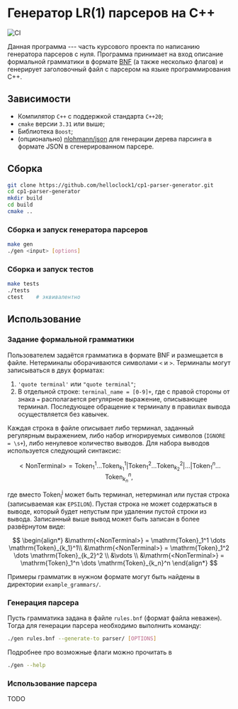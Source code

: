 # Генератор LR(1) парсеров на C++

![CI](https://github.com/helloclock1/cp1-parser-generator/actions/workflows/ci.yml/badge.svg)

Данная программа --- часть курсового проекта по написанию генератора парсеров с нуля. Программа принимает на вход описание формальной грамматики в формате [BNF](https://en.wikipedia.org/wiki/Backus-Naur_form) (а также несколько флагов) и генерирует заголовочный файл с парсером на языке программирования C++.

## Зависимости

- Компилятор `C++` с поддержкой стандарта `C++20`;
- `cmake` версии `3.31` или выше;
- Библиотека `Boost`;
- (опционально) [nlohmann/json](https://github.com/nlohmann/json) для генерации дерева парсинга в формате JSON в сгенерированном парсере.

## Сборка

```bash
git clone https://github.com/helloclock1/cp1-parser-generator.git
cd cp1-parser-generator
mkdir build
cd build
cmake ..
```

### Сборка и запуск генератора парсеров

```bash
make gen
./gen <input> [options]
```

### Сборка и запуск тестов

```bash
make tests
./tests
ctest    # эквивалентно
```

## Использование

### Задание формальной грамматики

Пользователем задаётся грамматика в формате BNF и размещается в файле. Нетерминалы оборачиваются символами `<` и `>`. Терминалы могут записываться в двух форматах:

1. `'quote terminal'` или `"quote terminal"`;
2. В отдельной строке: `terminal_name = [0-9]+`, где с правой стороны от знака `=` располагается регулярное выражение, описывающее терминал. Последующее обращение к терминалу в правилах вывода осуществляется без кавычек.

Каждая строка в файле описывает либо терминал, заданный регулярным выражением, либо набор игнорируемых символов (`IGNORE = \s+`), либо ненулевое количество выводов. Для набора выводов используется следующий синтаксис:

$$
\mathrm{<NonTerminal>} = \mathrm{Token}_1^1 \dots \mathrm{Token}_{k_1}^1 | \mathrm{Token}_1^2 \dots \mathrm{Token}_{k_2}^2 | \dots | \mathrm{Token}_1^n \dots \mathrm{Token}_{k_n}^n,
$$

где вместо $\mathrm{Token_i^j}$ может быть терминал, нетерминал или пустая строка (записываемая как `EPSILON`). Пустая строка не может содержаться в выводе, который будет непустым при удалении пустой строки из вывода. Записанный выше вывод может быть записан в более развёрнутом виде:

$$
\begin{align*}
&\mathrm{<NonTerminal>} = \mathrm{Token}_1^1 \dots \mathrm{Token}_{k_1}^1\\
&\mathrm{<NonTerminal>} = \mathrm{Token}_1^2 \dots \mathrm{Token}_{k_2}^2 \\
&\vdots \\
&\mathrm{<NonTerminal>} = \mathrm{Token}_1^n \dots \mathrm{Token}_{k_n}^n
\end{align*}
$$

Примеры грамматик в нужном формате могут быть найдены в директории `example_grammars/`.

### Генерация парсера

Пусть грамматика задана в файле `rules.bnf` (формат файла неважен). Тогда для генерации парсера необходимо выполнить команду:

```bash
./gen rules.bnf --generate-to parser/ [OPTIONS]
```

Подробнее про возможные флаги можно прочитать в

```bash
./gen --help
```

### Использование парсера

TODO
